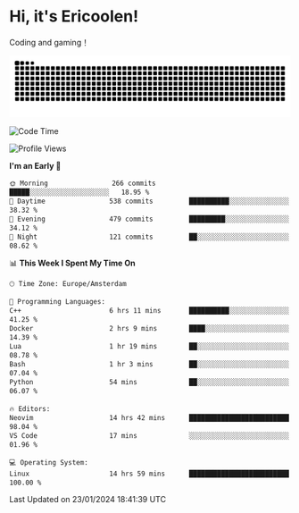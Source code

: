 # Hi, it's Ericoolen!
Coding and gaming！

<picture>
  <source media="(prefers-color-scheme: dark)" srcset="https://raw.githubusercontent.com/Eric-Song-Nop/Eric-Song-Nop/output/github-contribution-grid-snake-dark.svg">
  <source media="(prefers-color-scheme: light)" srcset="https://raw.githubusercontent.com/Eric-Song-Nop/Eric-Song-Nop/output/github-contribution-grid-snake.svg">
  <img alt="github contribution grid snake animation" src="https://raw.githubusercontent.com/Eric-Song-Nop/Eric-Song-Nop/output/github-contribution-grid-snake.svg">
</picture>

<!--START_SECTION:waka-->
![Code Time](http://img.shields.io/badge/Code%20Time-1%2C160%20hrs%2057%20mins-blue)

![Profile Views](http://img.shields.io/badge/Profile%20Views-0-blue)

**I'm an Early 🐤** 

```text
🌞 Morning                266 commits         █████░░░░░░░░░░░░░░░░░░░░   18.95 % 
🌆 Daytime                538 commits         ██████████░░░░░░░░░░░░░░░   38.32 % 
🌃 Evening                479 commits         █████████░░░░░░░░░░░░░░░░   34.12 % 
🌙 Night                  121 commits         ██░░░░░░░░░░░░░░░░░░░░░░░   08.62 % 
```


📊 **This Week I Spent My Time On** 

```text
🕑︎ Time Zone: Europe/Amsterdam

💬 Programming Languages: 
C++                      6 hrs 11 mins       ██████████░░░░░░░░░░░░░░░   41.25 % 
Docker                   2 hrs 9 mins        ████░░░░░░░░░░░░░░░░░░░░░   14.39 % 
Lua                      1 hr 19 mins        ██░░░░░░░░░░░░░░░░░░░░░░░   08.78 % 
Bash                     1 hr 3 mins         ██░░░░░░░░░░░░░░░░░░░░░░░   07.04 % 
Python                   54 mins             ██░░░░░░░░░░░░░░░░░░░░░░░   06.07 % 

🔥 Editors: 
Neovim                   14 hrs 42 mins      █████████████████████████   98.04 % 
VS Code                  17 mins             ░░░░░░░░░░░░░░░░░░░░░░░░░   01.96 % 

💻 Operating System: 
Linux                    14 hrs 59 mins      █████████████████████████   100.00 % 
```


 Last Updated on 23/01/2024 18:41:39 UTC
<!--END_SECTION:waka-->
